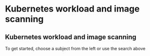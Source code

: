# Kubernetes workload and image scanning

##  Kubernetes workload and image scanning

To get started, choose a subject from the left or use the search above

